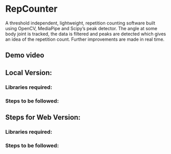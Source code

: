# RepCounter
A threshold independent, lightweight, repetition counting software built using OpenCV, MediaPipe and Scipy’s peak detector. The angle at some body joint is tracked, the data is filtered and peaks are detected which gives an idea of the repetition count. Further improvements are made in real time.

## Demo video

## Local Version:
### Libraries required:
### Steps to be followed:

## Steps for Web Version:
### Libraries required:
### Steps to be followed: